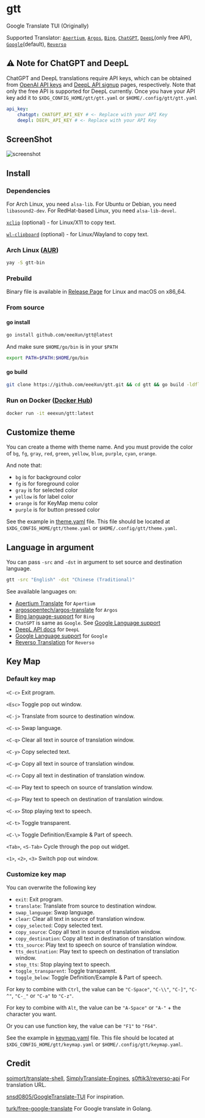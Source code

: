 # gtt

Google Translate TUI (Originally)

Supported Translator:
[`Apertium`](https://www.apertium.org/),
[`Argos`](https://translate.argosopentech.com/),
[`Bing`](https://www.bing.com/translator),
[`ChatGPT`](https://chat.openai.com/),
[`DeepL`](https://deepl.com/translator)(only free API),
[`Google`](https://translate.google.com/)(default),
[`Reverso`](https://www.reverso.net/text-translation)

## ⚠️ Note for ChatGPT and DeepL

ChatGPT and DeepL translations require API keys, which can be obtained from
[OpenAI API keys](https://platform.openai.com/account/api-keys) and
[DeepL API signup](https://www.deepl.com/pro-api) pages, respectively. Note
that only the free API is supported for DeepL currently. Once you have your
API key add it to `$XDG_CONFIG_HOME/gtt/gtt.yaml` or
`$HOME/.config/gtt/gtt.yaml`

```yaml
api_key:
    chatgpt: CHATGPT_API_KEY # <- Replace with your API Key
    deepl: DEEPL_API_KEY # <- Replace with your API Key
```

## ScreenShot

![screenshot](https://github.com/eeeXun/gtt/assets/58657914/3841c2bf-62f7-434a-9e77-91c3748c5675)

## Install

### Dependencies

For Arch Linux, you need `alsa-lib`.
For Ubuntu or Debian, you need `libasound2-dev`.
For RedHat-based Linux, you need `alsa-lib-devel`.

[`xclip`](https://github.com/astrand/xclip) (optional) - for Linux/X11 to copy text.

[`wl-clipboard`](https://github.com/bugaevc/wl-clipboard) (optional) - for Linux/Wayland to copy text.

### Arch Linux ([AUR](https://aur.archlinux.org/packages/gtt-bin))

```sh
yay -S gtt-bin
```

### Prebuild

Binary file is available in [Release Page](https://github.com/eeeXun/gtt/releases) for Linux and macOS on x86_64.

### From source

#### go install

```sh
go install github.com/eeeXun/gtt@latest
```

And make sure `$HOME/go/bin` is in your `$PATH`

```sh
export PATH=$PATH:$HOME/go/bin
```

#### go build

```sh
git clone https://github.com/eeeXun/gtt.git && cd gtt && go build -ldflags="-s -w -X main.version=$(git describe --tags)"
```

### Run on Docker ([Docker Hub](https://hub.docker.com/r/eeexun/gtt/tags))

```sh
docker run -it eeexun/gtt:latest
```

## Customize theme

You can create a theme with theme name. And you must provide the color of `bg`, `fg`, `gray`, `red`, `green`, `yellow`, `blue`, `purple`, `cyan`, `orange`.

And note that:

- `bg` is for background color
- `fg` is for foreground color
- `gray` is for selected color
- `yellow` is for label color
- `orange` is for KeyMap menu color
- `purple` is for button pressed color

See the example in [theme.yaml](example/theme.yaml) file. This file should be located at `$XDG_CONFIG_HOME/gtt/theme.yaml` or `$HOME/.config/gtt/theme.yaml`.

## Language in argument

You can pass `-src` and `-dst` in argument to set source and destination language.

```sh
gtt -src "English" -dst "Chinese (Traditional)"
```

See available languages on:

- [Apertium Translate](https://www.apertium.org/) for `Apertium`
- [argosopentech/argos-translate](https://github.com/argosopentech/argos-translate#supported-languages) for `Argos`
- [Bing language-support](https://learn.microsoft.com/en-us/azure/cognitive-services/translator/language-support#translation) for `Bing`
- `ChatGPT` is same as `Google`. See [Google Language support](https://cloud.google.com/translate/docs/languages)
- [DeepL API docs](https://www.deepl.com/docs-api/translate-text/) for `DeepL`
- [Google Language support](https://cloud.google.com/translate/docs/languages) for `Google`
- [Reverso Translation](https://www.reverso.net/text-translation) for `Reverso`

## Key Map

### Default key map

`<C-c>`
Exit program.

`<Esc>`
Toggle pop out window.

`<C-j>`
Translate from source to destination window.

`<C-s>`
Swap language.

`<C-q>`
Clear all text in source of translation window.

`<C-y>`
Copy selected text.

`<C-g>`
Copy all text in source of translation window.

`<C-r>`
Copy all text in destination of translation window.

`<C-o>`
Play text to speech on source of translation window.

`<C-p>`
Play text to speech on destination of translation window.

`<C-x>`
Stop playing text to speech.

`<C-t>`
Toggle transparent.

`<C-\>`
Toggle Definition/Example & Part of speech.

`<Tab>`, `<S-Tab>`
Cycle through the pop out widget.

`<1>`, `<2>`, `<3>`
Switch pop out window.

### Customize key map

You can overwrite the following key

- `exit`: Exit program.
- `translate`: Translate from source to destination window.
- `swap_language`: Swap language.
- `clear`: Clear all text in source of translation window.
- `copy_selected`: Copy selected text.
- `copy_source`: Copy all text in source of translation window.
- `copy_destination`: Copy all text in destination of translation window.
- `tts_source`: Play text to speech on source of translation window.
- `tts_destination`: Play text to speech on destination of translation window.
- `stop_tts`: Stop playing text to speech.
- `toggle_transparent`: Toggle transparent.
- `toggle_below`: Toggle Definition/Example & Part of speech.

For key to combine with `Ctrl`, the value can be `"C-Space"`, `"C-\\"`, `"C-]"`, `"C-^"`, `"C-_"` or `"C-a"` to `"C-z"`.

For key to combine with `Alt`, the value can be `"A-Space"` or `"A-"` + the character you want.

Or you can use function key, the value can be `"F1"` to `"F64"`.

See the example in [keymap.yaml](example/keymap.yaml) file. This file should be located at `$XDG_CONFIG_HOME/gtt/keymap.yaml` or `$HOME/.config/gtt/keymap.yaml`.

## Credit

[soimort/translate-shell](https://github.com/soimort/translate-shell),
[SimplyTranslate-Engines](https://codeberg.org/SimpleWeb/SimplyTranslate-Engines),
[s0ftik3/reverso-api](https://github.com/s0ftik3/reverso-api)
For translation URL.

[snsd0805/GoogleTranslate-TUI](https://github.com/snsd0805/GoogleTranslate-TUI) For inspiration.

[turk/free-google-translate](https://github.com/turk/free-google-translate) For Google translate in Golang.
